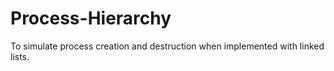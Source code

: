 # Process-Hierarchy
To simulate process creation and destruction when implemented with linked lists.
